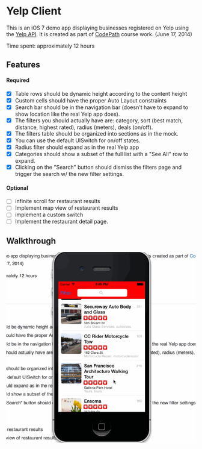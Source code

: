 Yelp Client
======

This is an iOS 7 demo app displaying businesses registered on Yelp using the [Yelp API](http://www.yelp.com/developers/documentation). It is created as part of [CodePath](http://codepath.com/) course work. (June 17, 2014)

Time spent: approximately 12 hours

Features
---------
#### Required
- [x] Table rows should be dynamic height according to the content height
- [x] Custom cells should have the proper Auto Layout constraints
- [x] Search bar should be in the navigation bar (doesn't have to expand to show location like the real Yelp app does).
- [x] The filters you should actually have are: category, sort (best match, distance, highest rated), radius (meters), deals (on/off).
- [x] The filters table should be organized into sections as in the mock.
- [x] You can use the default UISwitch for on/off states.
- [x] Radius filter should expand as in the real Yelp app
- [x] Categories should show a subset of the full list with a "See All" row to expand. 
- [x] Clicking on the "Search" button should dismiss the filters page and trigger the search w/ the new filter settings.

#### Optional
- [ ] infinite scroll for restaurant results
- [ ] Implement map view of restaurant results
- [ ] implement a custom switch
- [ ] Implement the restaurant detail page.

Walkthrough
------------
![Video Walkthrough](yelp-walkthrough-2.gif)
